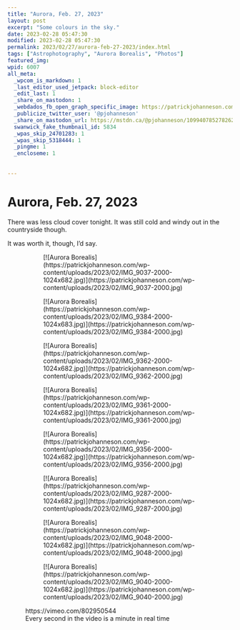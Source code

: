 ```yaml
---
title: "Aurora, Feb. 27, 2023"
layout: post
excerpt: "Some colours in the sky."
date: 2023-02-28 05:47:30
modified: 2023-02-28 05:47:30
permalink: 2023/02/27/aurora-feb-27-2023/index.html
tags: ["Astrophotography", "Aurora Borealis", "Photos"]
featured_img: 
wpid: 6007
all_meta: 
  _wpcom_is_markdown: 1
  _last_editor_used_jetpack: block-editor
  _edit_last: 1
  _share_on_mastodon: 1
  _webdados_fb_open_graph_specific_image: https://patrickjohanneson.com/wp-content/uploads/2023/02/IMG_9040-2000.jpg
  _publicize_twitter_user: '@pjohanneson'
  _share_on_mastodon_url: https://mstdn.ca/@pjohanneson/109940785278262183
  swanwick_fake_thumbnail_id: 5834
  _wpas_skip_24701283: 1
  _wpas_skip_5318444: 1
  _pingme: 1
  _encloseme: 1
  
  
---
```


# Aurora, Feb. 27, 2023

There was less cloud cover tonight. It was still cold and windy out in the countryside though.

It was worth it, though, I’d say.

<figure class="is-layout-flex wp-block-gallery-212 wp-block-gallery has-nested-images columns-default is-cropped"><figure class="wp-block-image size-large">[![Aurora Borealis](https://patrickjohanneson.com/wp-content/uploads/2023/02/IMG_9037-2000-1024x682.jpg)](https://patrickjohanneson.com/wp-content/uploads/2023/02/IMG_9037-2000.jpg)</figure><figure class="wp-block-image size-large">[![Aurora Borealis](https://patrickjohanneson.com/wp-content/uploads/2023/02/IMG_9384-2000-1024x683.jpg)](https://patrickjohanneson.com/wp-content/uploads/2023/02/IMG_9384-2000.jpg)</figure><figure class="wp-block-image size-large">[![Aurora Borealis](https://patrickjohanneson.com/wp-content/uploads/2023/02/IMG_9362-2000-1024x682.jpg)](https://patrickjohanneson.com/wp-content/uploads/2023/02/IMG_9362-2000.jpg)</figure><figure class="wp-block-image size-large">[![Aurora Borealis](https://patrickjohanneson.com/wp-content/uploads/2023/02/IMG_9361-2000-1024x682.jpg)](https://patrickjohanneson.com/wp-content/uploads/2023/02/IMG_9361-2000.jpg)</figure><figure class="wp-block-image size-large">[![Aurora Borealis](https://patrickjohanneson.com/wp-content/uploads/2023/02/IMG_9356-2000-1024x682.jpg)](https://patrickjohanneson.com/wp-content/uploads/2023/02/IMG_9356-2000.jpg)</figure><figure class="wp-block-image size-large">[![Aurora Borealis](https://patrickjohanneson.com/wp-content/uploads/2023/02/IMG_9287-2000-1024x682.jpg)](https://patrickjohanneson.com/wp-content/uploads/2023/02/IMG_9287-2000.jpg)</figure><figure class="wp-block-image size-large">[![Aurora Borealis](https://patrickjohanneson.com/wp-content/uploads/2023/02/IMG_9048-2000-1024x682.jpg)](https://patrickjohanneson.com/wp-content/uploads/2023/02/IMG_9048-2000.jpg)</figure><figure class="wp-block-image size-large">[![Aurora Borealis](https://patrickjohanneson.com/wp-content/uploads/2023/02/IMG_9040-2000-1024x682.jpg)](https://patrickjohanneson.com/wp-content/uploads/2023/02/IMG_9040-2000.jpg)</figure></figure><figure class="wp-block-embed is-type-video is-provider-vimeo wp-block-embed-vimeo"><div class="wp-block-embed__wrapper">https://vimeo.com/802950544 </div><figcaption class="wp-element-caption">Every second in the video is a minute in real time</figcaption></figure>